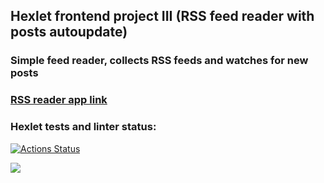 ## Hexlet frontend project III (RSS feed reader with posts autoupdate)

### Simple feed reader, collects RSS feeds and watches for new posts

### [RSS reader app link](https://frontend-project-lvl3-ecru.vercel.app/)

### Hexlet tests and linter status:
[![Actions Status](https://github.com/kuznevia/frontend-project-lvl3/workflows/hexlet-check/badge.svg)](https://github.com/kuznevia/frontend-project-lvl3/actions)

<a href="https://codeclimate.com/github/kuznevia/frontend-project-lvl3/maintainability"><img src="https://api.codeclimate.com/v1/badges/ce0b25c56dd5b55284db/maintainability" /></a>



